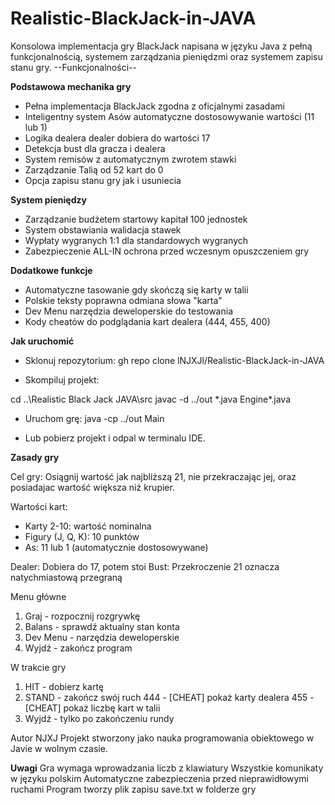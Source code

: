 # Realistic-BlackJack-in-JAVA
Konsolowa implementacja gry BlackJack napisana w języku Java z pełną funkcjonalnością, systemem zarządzania pieniędzmi oraz systemem zapisu stanu gry.
--Funkcjonalności--

**Podstawowa mechanika gry**
- Pełna implementacja BlackJack zgodna z oficjalnymi zasadami
- Inteligentny system Asów automatyczne dostosowywanie wartości (11 lub 1)
- Logika dealera dealer dobiera do wartości 17
- Detekcja bust dla gracza i dealera
- System remisów z automatycznym zwrotem stawki
- Zarządzanie Talią od 52 kart do 0
- Opcja zapisu stanu gry jak i usuniecia

**System pieniędzy**
- Zarządzanie budżetem startowy kapitał 100 jednostek
- System obstawiania walidacja stawek
- Wypłaty wygranych 1:1 dla standardowych wygranych
- Zabezpieczenie ALL-IN ochrona przed wczesnym opuszczeniem gry

**Dodatkowe funkcje**
- Automatyczne tasowanie gdy skończą się karty w talii
- Polskie teksty poprawna odmiana słowa "karta"
- Dev Menu narzędzia deweloperskie do testowania
- Kody cheatów do podglądania kart dealera (444, 455, 400)

**Jak uruchomić**

- Sklonuj repozytorium:
gh repo clone lNJXJl/Realistic-BlackJack-in-JAVA

- Skompiluj projekt:

cd ..\Realistic Black Jack JAVA\src
javac -d ../out *.java Engine\*.java

- Uruchom grę:
java -cp ../out Main

- Lub pobierz projekt i odpal w terminalu IDE.
  
**Zasady gry**

Cel gry: Osiągnij wartość jak najbliższą 21, nie przekraczając jej, oraz posiadajac wartość większa niż krupier.

Wartości kart:
- Karty 2-10: wartość nominalna
- Figury (J, Q, K): 10 punktów
- As: 11 lub 1 (automatycznie dostosowywane)


Dealer: Dobiera do 17, potem stoi
Bust: Przekroczenie 21 oznacza natychmiastową przegraną


Menu główne
1. Graj - rozpocznij rozgrywkę
2. Balans - sprawdź aktualny stan konta
3. Dev Menu - narzędzia deweloperskie
0. Wyjdź - zakończ program

W trakcie gry

1. HIT - dobierz kartę
2. STAND - zakończ swój ruch
444 - [CHEAT] pokaż karty dealera
455 - [CHEAT] pokaż liczbę kart w talii
0. Wyjdź - tylko po zakończeniu rundy


Autor NJXJ
Projekt stworzony jako nauka programowania obiektowego w Javie w wolnym czasie.

**Uwagi**
Gra wymaga wprowadzania liczb z klawiatury
Wszystkie komunikaty w języku polskim
Automatyczne zabezpieczenia przed nieprawidłowymi ruchami
Program tworzy plik zapisu save.txt w folderze gry
